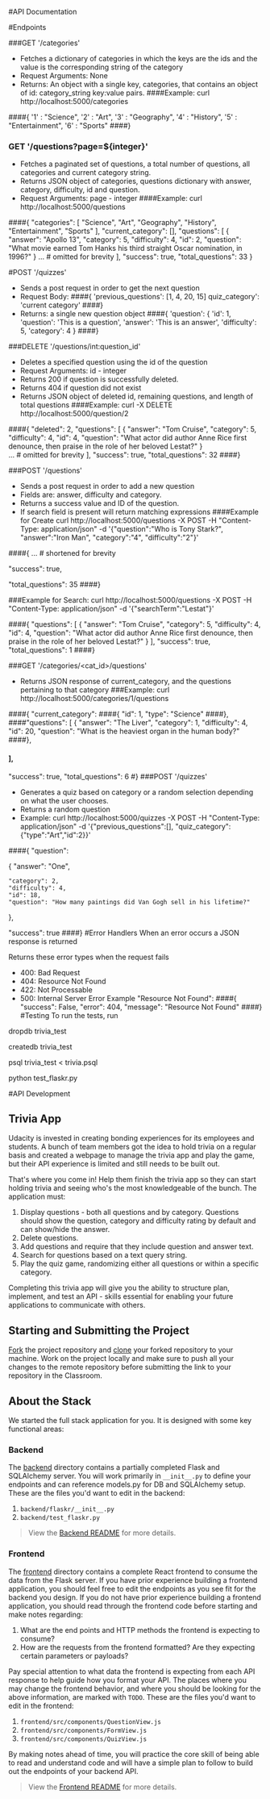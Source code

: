 #API Documentation 

#Endpoints

###GET '/categories'
- Fetches a dictionary of categories in which the keys are the ids and the value is the corresponding string of the category
- Request Arguments: None
- Returns: An object with a single key, categories, that contains an object of id: category_string key:value pairs.
####Example: 
curl http://localhost:5000/categories


####{
	'1' : "Science",
	'2' : "Art",
	'3' : "Geography",
	'4' : "History",
	'5' : "Entertainment",
	'6' : "Sports"
####}

### GET '/questions?page=${integer}'
- Fetches a paginated set of questions, a total number of questions, all categories and current category string.
- Returns JSON object of categories, questions dictionary with answer, category, difficulty, id and question.
- Request Arguments: page - integer
####Example: 
curl http://localhost:5000/questions

####{
    "categories": [
        "Science",
        "Art",
        "Geography",
        "History",
        "Entertainment",
        "Sports"
    ],
    "current_category": [],
    "questions": [
        {
            "answer": "Apollo 13",
            "category": 5,
            "difficulty": 4,
            "id": 2,
            "question": "What movie earned Tom Hanks his third straight Oscar nomination, in 1996?"
        }
        ... # omitted for brevity 
    ],
    "success": true,
    "total_questions": 33
}

#POST '/quizzes'

- Sends a post request in order to get the next question
- Request Body:
####{
    'previous_questions': [1, 4, 20, 15]
    quiz_category': 'current category'
 ####}
- Returns: a single new question object
####{
    'question': {
        'id': 1,
        'question': 'This is a question',
        'answer': 'This is an answer',
        'difficulty': 5,
        'category': 4
    }
####}

###DELETE '/questions/int:question_id'
- Deletes a specified question using the id of the question
- Request Arguments: id - integer
- Returns 200 if question is successfully deleted.
- Returns 404 if question did not exist
- Returns JSON object of deleted id, remaining questions, and length of total questions
####Example: 
curl -X DELETE http://localhost:5000/question/2

####{
    "deleted": 2,
    "questions": [
        {
            "answer": "Tom Cruise",
            "category": 5,
            "difficulty": 4,
            "id": 4,
            "question": "What actor did author Anne Rice first denounce, then praise in the role of her beloved Lestat?"
        }    
        ... # omitted for brevity 
    ],
    "success": true,
    "total_questions": 32
####}

###POST '/questions'
- Sends a post request in order to add a new question
- Fields are: answer, difficulty and category.
- Returns a success value and ID of the question.
- If search field is present will return matching expressions
####Example for Create 
curl http://localhost:5000/questions -X POST -H "Content-Type: application/json" -d '{"question":"Who is Tony Stark?", "answer":"Iron Man", "category":"4", "difficulty":"2"}'

####{
... # shortened for brevity

  "success": true, 

  "total_questions": 35
####}

###Example for Search:
curl http://localhost:5000/questions -X POST -H "Content-Type: application/json" -d '{"searchTerm":"Lestat"}'

####{
  "questions": [
    {
      "answer": "Tom Cruise", 
      "category": 5, 
      "difficulty": 4, 
      "id": 4, 
      "question": "What actor did author Anne Rice first denounce, then praise in the role of her beloved Lestat?"
    }
  ], 
  "success": true, 
  "total_questions": 1
####}

###GET '/categories/<cat_id>/questions'
- Returns JSON response of current_category, and the questions pertaining to that category
###Example: 
curl http://localhost:5000/categories/1/questions

####{
 "current_category":
####{
    "id": 1, 
    "type": "Science"
####}, 
  ####"questions": [
    {
      "answer": "The Liver", 
      "category": 1, 
      "difficulty": 4, 
      "id": 20, 
      "question": "What is the heaviest organ in the human body?"
####}, 
   
####  ], 
  "success": true, 
  "total_questions": 6
#}
###POST '/quizzes'
- Generates a quiz based on category or a random selection depending on what the user chooses.
- Returns a random question
- Example: curl http://localhost:5000/quizzes -X POST -H "Content-Type: application/json" -d '{"previous_questions":[], "quiz_category":{"type":"Art","id":2}}'

####{
  "question": 
  
{
    "answer": "One",

    "category": 2,
    "difficulty": 4, 
    "id": 18, 
    "question": "How many paintings did Van Gogh sell in his lifetime?"
  }, 


  "success": true
####}
#Error Handlers
When an error occurs a JSON response is returned

Returns these error types when the request fails
- 400: Bad Request
- 404: Resource Not Found
- 422: Not Processable
- 500: Internal Server Error Example "Resource Not Found":
####{
    "success": False,
    "error": 404,
    "message": "Resource Not Found"
####}
#Testing
To run the tests, run

dropdb trivia_test

createdb trivia_test

psql trivia_test < trivia.psql

python test_flaskr.py

#API Development
## Trivia App

Udacity is invested in creating bonding experiences for its employees and students. A bunch of team members got the idea to hold trivia on a regular basis and created a webpage to manage the trivia app and play the game, but their API experience is limited and still needs to be built out.

That's where you come in! Help them finish the trivia app so they can start holding trivia and seeing who's the most knowledgeable of the bunch. The application must:

1. Display questions - both all questions and by category. Questions should show the question, category and difficulty rating by default and can show/hide the answer.
2. Delete questions.
3. Add questions and require that they include question and answer text.
4. Search for questions based on a text query string.
5. Play the quiz game, randomizing either all questions or within a specific category.

Completing this trivia app will give you the ability to structure plan, implement, and test an API - skills essential for enabling your future applications to communicate with others.

## Starting and Submitting the Project

[Fork](https://help.github.com/en/articles/fork-a-repo) the project repository and [clone](https://help.github.com/en/articles/cloning-a-repository) your forked repository to your machine. Work on the project locally and make sure to push all your changes to the remote repository before submitting the link to your repository in the Classroom.

## About the Stack

We started the full stack application for you. It is designed with some key functional areas:

### Backend

The [backend](./backend/README.md) directory contains a partially completed Flask and SQLAlchemy server. You will work primarily in `__init__.py` to define your endpoints and can reference models.py for DB and SQLAlchemy setup. These are the files you'd want to edit in the backend:

1. `backend/flaskr/__init__.py`
2. `backend/test_flaskr.py`

> View the [Backend README](./backend/README.md) for more details.

### Frontend

The [frontend](./frontend/README.md) directory contains a complete React frontend to consume the data from the Flask server. If you have prior experience building a frontend application, you should feel free to edit the endpoints as you see fit for the backend you design. If you do not have prior experience building a frontend application, you should read through the frontend code before starting and make notes regarding:

1. What are the end points and HTTP methods the frontend is expecting to consume?
2. How are the requests from the frontend formatted? Are they expecting certain parameters or payloads?

Pay special attention to what data the frontend is expecting from each API response to help guide how you format your API. The places where you may change the frontend behavior, and where you should be looking for the above information, are marked with `TODO`. These are the files you'd want to edit in the frontend:

1. `frontend/src/components/QuestionView.js`
2. `frontend/src/components/FormView.js`
3. `frontend/src/components/QuizView.js`

By making notes ahead of time, you will practice the core skill of being able to read and understand code and will have a simple plan to follow to build out the endpoints of your backend API.

> View the [Frontend README](./frontend/README.md) for more details.

